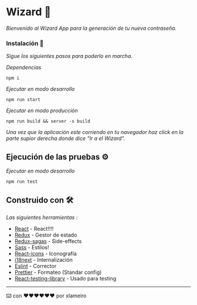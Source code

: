 # Wizard 🚀

_Bienvenido al Wizard App para la generación de tu nueva contraseña._

### Instalación 🔧

_Sigue los siguientes pasos para poderlo en marcha._

_Dependencias_

```
npm i
```

_Ejecutar en modo desarrollo_

```
npm run start
```

_Ejecutar en modo producción_

```
npm run build && server -s build
```

_Una vez que la aplicación este corriendo en tu navegador haz click en la parte supior derecha donde dice "Ir a el Wizard"._


## Ejecución de las pruebas ⚙️

_Ejecutar en modo desarrollo_

```
npm run test
```

## Construido con 🛠️

_Las siguientes herramientas :_


* [React](https://es.reactjs.org/) - React!!!!
* [Redux](https://redux.js.org/tutorials/fundamentals/part-5-ui-react) - Gestor de estado
* [Redux-sagas](https://redux-saga.js.org/) - Side-effects
* [Sass](https://sass-lang.com/) - Estilos!
* [React-icons](https://react-icons.github.io/react-icons/) - Iconografía
* [i18next](https://react.i18next.com/legacy-v9/step-by-step-guide) - Internalización
* [Eslint](https://prettier.io/) - Corrector
* [Prettier](https://eslint.org/) - Formateo (Standar config)
* [React-testing-library](https://testing-library.com/docs/react-testing-library/intro/) - Usado para testing


---
⌨️ con ❤️❤️❤️❤️❤️❤️ por xlameiro

